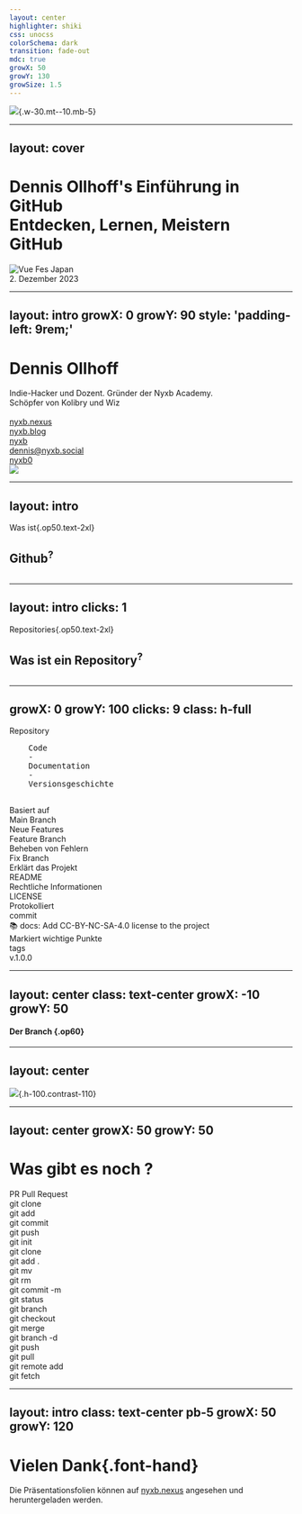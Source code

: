 ```yaml
---
layout: center
highlighter: shiki
css: unocss
colorSchema: dark
transition: fade-out
mdc: true
growX: 50
growY: 130
growSize: 1.5
---
```


![](/d-logo-animated.svg){.w-30.mt--10.mb-5}

<!--
Willkommen zum GitHub-Einsteiger-Webinar! 

Ich bin Dennis Ollhoff, auch bekannt als Nyxb. 

Es freut mich besonders, heute mit einer vielfältigen Gruppe, bestehend aus Teilnehmern sowohl aus meiner Klasse als auch aus anderen Klassen, die Grundlagen von GitHub zu erkunden. 

Einige von euch kennen mich vielleicht schon als euren Klassenkameraden, und für andere bin ich eine neue Bekanntschaft. 

Unser Ziel heute ist es, die Kernfunktionen und wichtigen Begriffe von GitHub zu erläutern und diese durch praktische Beispiele anschaulich zu machen."
-->

---
layout: cover
---

<h1 flex="~ col">
<div text-2xl op50>Dennis Ollhoff's Einführung in GitHub</div>
<div mt1>Entdecken, Lernen, Meistern</div>
<div font-hand tracking-widest mt--2 op75 text-4xl>GitHub</div>
</h1>

<div abs-br mx-10 my-11 flex="~ col gap-4 items-end" text-left>
  <img src="/nyxb-academy.svg" h-7 alt="Vue Fes Japan">
  <div text-xs opacity-75 mt--4>2. Dezember 2023</div>
</div>

<!--
Wir werden sehen, warum diese Plattform zu einem zentralen Bestandteil der modernen Softwareentwicklung geworden ist. 

GitHub geht weit über eine einfache Codeverwaltung hinaus; es ist ein Ökosystem für Kollaboration, Innovation und Open-Source-Entwicklung.
-->

---
layout: intro
growX: 0
growY: 90
style: 'padding-left: 9rem;'
---

# Dennis Ollhoff

<div class="leading-10 opacity-80">
Indie-Hacker und Dozent.
Gründer der Nyxb Academy.<br>
Schöpfer von Kolibry und Wiz<br>
<br>
</div>

<div my-10 w-min flex="~ gap-1" items-center justify-center>
  <div i-ri-user-3-line op50 ma text-xl />
  <div><a href="https://nyxb.nexus" target="_blank" class="border-none! font-300">nyxb.nexus</a></div>
  <div dashicons:welcome-write-blog op50 ma text-xl />
  <div><a href="https://nyxb.blog" target="_blank" class="border-none! font-300">nyxb.blog</a></div>
  <div i-ri-github-line op50 ma text-xl ml4/>
  <div><a href="https://github.com/nyxb" target="_blank" class="border-none! font-300">nyxb</a></div>
  <div i-ri-mastodon-line op50 ma text-xl ml4 />
  <div><a href="https://nyxb.social/@dennis" target="_blank" class="border-none! font-300">dennis@nyxb.social</a></div>
  <div i-ri-twitter-x-line op50 ma text-xl ml4/>
  <div><a href="https://twitter.com/nyxb0" target="_blank" class="border-none! font-300">nyxb0</a></div>
</div>

<img src="https://nyxb.nexus/images/nyxb-logo.png" rounded-full w-35 abs-tr mt-32 mr-40 />

<div flex="~ gap2">

</div>

<!--
Wir tauchen gemeinsam in die Welt von GitHub ein. 

Wir werden lernen, wie man GitHub effektiv nutzt, Projekte verwaltet und mit der globalen Entwicklergemeinschaft zusammenarbeitet. 

Ich freue mich darauf, mit euch meine Erfahrungen und Tipps zu teilen.
-->

---
layout: intro
---

Was ist{.op50.text-2xl}

<h2 important-text-5xl important-mt-0>Github<sup op50 v-click="1">?</sup></h2>
<div absolute right-20 top-20>
   <div
   v-click="1">
   <img src="/octocat.svg" alt="" w-70 ma mb--10 />
</div>
</div>

<!--
Beginnen wir mit der Frage: Was ist GitHub? 

*Klick*

GitHub ist eine Plattform für Entwickler, um Code zu speichern und zusammenzuarbeiten. 

Sie ist unverzichtbar für moderne Softwareentwicklung. 

Lasst uns einige grundlegende Konzepte betrachten.

Wir beginnen mit den Grundlagen von Repositories bis zu Branches und Commits und  ich erkläre, wie diese Konzepte in der Praxis angewendet werden.
-->

---
layout: intro
clicks: 1
---

Repositories{.op50.text-2xl}

<h2 important-text-5xl important-mt-0>Was ist ein Repository<sup op50 v-click="1">?</sup></h2>
<div absolute right-20 top-20>
   <div
   v-click="1">
   <img src="/library.svg" alt="" w-70 ma mb--10 />
</div>
</div>

<!--
Ein Repository, oft einfach als 'Repo' abgekürzt, kann mit einer Bibliothek verglichen werden. 

Es ist der zentrale Ort, an dem alle Projektdateien, Dokumentationen und die Versionsgeschichte aufbewahrt werden, ähnlich wie Bücher in einer Bibliothek gespeichert sind. 

Genau wie eine Bibliothek der Ausgangspunkt für das Sammeln und Teilen von Wissen ist, bildet ein Repository den Ausgangspunkt für jedes Projekt auf GitHub.
 
Hier kannst du deine Dateien sicher speichern und verwalten und in Zusammenarbeit mit anderen an deinem Projekt arbeiten, ähnlich wie in einer Bibliothek Wissen gemeinschaftlich genutzt wird und Veränderungen verfolgt werden können.
-->

---
growX: 0
growY: 100
clicks: 9
class: h-full
---

<div px4 ml--4 py3 bg-gray:10 rounded inline-block>
   <div op50>Repository</div>
  <pre text-2xl flex="~">
    <span :class="[$clicks >= 4 ? 'line-through op30' : '', $clicks >= 0 ? 'text-blue' : '']">Code</span>
    <span text-gray>-</span>
    <span transition :class="[$clicks >= 7 ? 'line-through op30' : '', $clicks >= 4 ? 'text-green' : '']">Documentation</span>
    <span text-gray>-</span>
    <span :class="$clicks >= 7 ? 'text-amber' : ''">Versionsgeschichte</span>
  </pre>
</div>


<div absolute left-20 top-10>
  <div
    v-click="[1, 4]"
    absolute top-39 left--10 text-white ws-nowrap px2 text-size-3xl
  >Basiert auf
  </div>
  </div>
  <div absolute left-23 top-10>
  <Arrow
    v-click="[1, 4]"
    x1="129" y1="180" x2="240" y2="180" text-blue  
    transition-all duration-500
  />
  </div>
  <div absolute left-86 top-50>
  <div
    v-click="[1, 4]"
    text-blue left-0 top-0 w-39 absolute text-2xl border="~ blue rounded-xl" px2 bg-blue:20
  >
    Main Branch
  </div>
</div>
<div absolute left-20 top-10>
  <div
    v-click="[2, 4]"
    absolute top-60 left--10 text-white ws-nowrap px2 text-size-3xl
  >Neue Features
  </div>
  </div>
  <div absolute left-33 top-31>
  <Arrow
    v-click="[2, 4]"
    x1="129" y1="180" x2="240" y2="180" text-blue  
    transition-all duration-500
  />
  </div>
  <div absolute left-96 top-71>
  <div
    v-click="[2, 4]"
    text-blue left-0 top-0 w-46 absolute text-2xl border="~ blue rounded-xl" px2 bg-blue:20
  >
    Feature Branch
  </div>
</div>
<div absolute left-20 top-10>
  <div
    v-click="[3, 4]"
    absolute top-80 left--10 text-white ws-nowrap px2 text-size-3xl
  >Beheben von Fehlern
  </div>
  </div>
  <div absolute left-58 top-51>
  <Arrow
    v-click="[3, 4]"
    x1="129" y1="180" x2="240" y2="180" text-blue  
    transition-all duration-500
  />
  </div>
  <div absolute left-122 top-91>
  <div
    v-click="[3, 4]"
    text-blue left-0 top-0 w-33 absolute text-2xl border="~ blue rounded-xl" px2 bg-blue:20
  >
    Fix Branch
  </div>
</div>
<div absolute left-20 top-10>
  <div
    v-click="[5, 7]"
    absolute top-30 left--10 text-white ws-nowrap px2 text-size-3xl
  >Erklärt das Projekt
  </div>
  </div>
  <div absolute left-45 top-0>
  <Arrow
    v-click="[5, 7]"
    x1="129" y1="180" x2="240" y2="180" text-green  
    transition-all duration-500
  />
  </div>
  <div absolute left-110 top-40>
  <div
    v-click="[5, 7]"
    text-green left-0 top-0 w-29 absolute text-2xl border="~ green rounded-xl" px2 bg-green:20
  >
    README
  </div>
</div>
<div absolute left-20 top-10>
  <div
    v-click="[6, 7]"
    absolute top-50 left--10 text-white ws-nowrap px2 text-size-3xl
  >Rechtliche Informationen
  </div>
  </div>
  <div absolute left-68 top-21>
  <Arrow
    v-click="[6, 7]"
    x1="129" y1="180" x2="240" y2="180" text-green 
    transition-all duration-500
  />
  </div>
  <div absolute left-132 top-61>
  <div
    v-click="[6, 7]"
    text-green left-0 top-0 w-29 absolute text-2xl border="~ green rounded-xl" px2 bg-green:20
  >
    LICENSE
  </div>
</div>
<div absolute left-20 top-10>
  <div
    v-click="[8, 11]"
    absolute top-40 left--10 text-white ws-nowrap px2 text-size-3xl
  >Protokolliert
  </div>
  </div>
  <div absolute left-25 top-11>
  <Arrow
    v-click="[8, 11]"
    x1="129" y1="180" x2="240" y2="180" text-yellow 
    transition-all duration-500
  />
  </div>
  <div absolute left-90 top-51>
  <div
    v-click="[8, 11]"
    text-yellow left-0 top-0 w-25 absolute text-2xl border="~ yellow rounded-xl" px2 bg-yellow:20
  >
    commit
  </div>
</div>
  <div absolute left-120 top-52>
  <div
    v-click="[8, 11]"
    text-purple left-0 top-0 w-111 absolute text-1xl border="~ purple rounded-xl" px2 bg-purple:20
  >
    📚 docs: Add CC-BY-NC-SA-4.0 license to the project
  </div>
</div>
<div absolute left-20 top-40>
  <div
    v-click="[9, 11]"
    absolute top-40 left--10 text-white ws-nowrap px2 text-size-3xl
  >Markiert wichtige Punkte
  </div>
  </div>
  <div absolute left-68 top-41>
  <Arrow
    v-click="[9, 11]"
    x1="129" y1="180" x2="240" y2="180" text-yellow 
    transition-all duration-500
  />
  </div>
  <div absolute left-132 top-81>
  <div
    v-click="[9, 11]"
    text-yellow left-0 top-0 w-16 absolute text-2xl border="~ yellow rounded-xl" px2 bg-yellow:20
  >
    tags
  </div>
  <div
    v-click="[9, 11]"
    text-purple left-20 top-1 w-20 absolute text-1xl border="~ purple rounded-xl" px2 bg-purple:20
  >
    v.1.0.0
  </div>
</div>

<!--
Zunächst haben wir das Repository – euer digitaler Arbeitsraum auf GitHub, wo all eure Dateien, der Code und die Dokumentation sicher aufbewahrt werden.

1. Innerhalb des Repository gibt es verschiedene Branches oder Zweige. Der Main Branch ist die Hauptader eures Projektes, von der aus alle weiteren Entwicklungen abgeleitet werden.

2. Wenn ihr an neuen Funktionen arbeitet, erstellt ihr dafür einen Feature Branch. Dies ermöglicht es euch, neue Ideen auszuprobieren, ohne den Hauptzweig des Projekts zu beeinträchtigen.

3. Treten Fehler auf, kommt der fix Branch zum Einsatz. Hier könnt ihr Probleme beheben, bevor die Korrekturen in den Hauptzweig übernommen werden.

Natürlich ist ech am ende jedem selbst überlassen wie er seine Branches benennt. Der Hauptbranch wird aber in der Regel immer Main genannt.

4. Ein wesentlicher Bestandteil des Repository ist die Dokumentation, angefangen mit der README-Datei. 
Sie ist das Aushängeschild eures Projekts und bietet jedem, der es besucht, eine Einführung.

5. Die LICENSE-Datei klärt auf, unter welchen Bedingungen euer Projekt verwendet werden darf – sehr wichtig für die rechtlichen Aspekte der Softwarenutzung.

# Versionsgeschichte

6. Die Versionsgeschichte dokumentiert alle Änderungen im Projekt und wird durch Commits festgehalten. Jeder Commit ist wie ein Meilenstein, der eine Änderung im Projektverlauf markiert.

7. Und schließlich die Tags, mit denen ihr wichtige Punkte wie Veröffentlichungen oder Meilensteine in eurem Projekt kenntlich macht.

Mit dieser Struktur stellt GitHub die Werkzeuge bereit, um euer Projekt effektiv zu verwalten und mit der Community zu teilen. Wir werden auch noch einen Blick darauf werfen, wie diese Komponenten in der Praxis eingesetzt werden, indem wir ein echtes Repository auf GitHub untersuchen.
-->

---
layout: center
class: text-center
growX: -10
growY: 50
---

#### Der Branch {.op60}

<!--
Schauen wir uns an, wie ein effektiver Workflow in einem GitHub-Repository mit verschiedenen Branches aussieht.
-->

---
layout: center
---

![](/workflow.png){.h-100.contrast-110}

<!--
Zuerst sehen wir den MAIN-Branch, dargestellt in Lila. Dies ist der Hauptbranch, der den offiziellen Projektstand repräsentiert. Hier wird der Code gespeichert, der bereit für die Produktion ist – stabil und getestet.

Der DEVELOP oder auch dev Branch, hier in Orange dargestellt, ist eine lebendige Entwicklungsumgebung. Es ist der Bereich, in dem neuer Code integriert wird – ein Ort für laufende Arbeit und Integration neuer Features, bevor sie letztendlich in den MAIN-Branch gelangen.

Wenn ein Feature entwickelt wird, erstellt ihr einen FEATURE-Branch, wie hier in Blau zu sehen. Dies ermöglicht es den Entwicklern, unabhängig an neuen Funktionen zu arbeiten, ohne den Entwicklungs- oder Hauptbranch zu beeinträchtigen.

Der FIX-Branch in Rot ist für die Fehlerbehebung vorgesehen. Hier könnt ihr Bugs reparieren, bevor diese Korrekturen zurück in den Entwicklungs- oder Hauptbranch gemerged werden.

Im Diagramm sehen wir auch, wie diese Branches mit der Zeit fortschreiten. Neue Branches werden erstellt oder 'geforkt', wie es die Kreise mit den Pfeilen zeigen, und wenn die Arbeit abgeschlossen ist, werden sie wieder zusammengeführt, was das 'Merging' darstellt.

Es zeigt auch die zyklische Natur der Softwareentwicklung: erstellen, entwickeln, testen und wieder zusammenführen. Es ist ein fortlaufender Prozess, der Flexibilität und Kontinuität in der Softwareentwicklung ermöglicht.

Diese Struktur hilft, die Arbeit zu organisieren und sicherzustellen, dass das Endprodukt so stabil und fehlerfrei wie möglich ist. Es fördert auch die Zusammenarbeit, indem es verschiedenen Teams ermöglicht, parallel an unterschiedlichen Aspekten des Projekts zu arbeiten.
-->

---
layout: center
growX: 50
growY: 50
---

<h1 font-bold class="text-5xl!" flex="~ gap-1 items-center">
  <span v-click>Was gibt es noch</span>
  <span v-after>?</span>
</h1>

<div absolute left-50 top-80 v-click>PR Pull Request</div>
<div absolute left-100 top-80 v-click>git clone</div>
<div absolute left-52 top-50 v-click>git add</div>
<div absolute left-100 top-50 v-click>git commit</div>

<v-click>

<div absolute left-137 top-50>git push</div>
<div absolute left-145 top-80>git init</div>
<div absolute left-170 top-80>git clone</div>
<div absolute left-60 top-90 op80>git add .</div>
<div absolute left-90 top-90>git mv</div>

</v-click>
<v-click>

<div absolute left-85 top-40>git rm</div>
<div absolute left-130 top-90>git commit -m</div>
<div absolute left-125 top-40 op70>git status</div>
<div absolute left-55 top-40 op70>git branch</div>
<div absolute left-175 top-50 op70>git checkout</div>

</v-click>
<v-click>

<div absolute left-145 top-100 op60>git merge</div>
<div absolute left-100 top-30 op70>git branch -d</div>
<div absolute left-70 top-30 op70>git push</div>
<div absolute left-130 top-30 op70>git pull</div>
<div absolute left-120 top-100 op70>git remote add</div>
<div absolute left-70 top-100 op60>git fetch</div>

</v-click>

<!--
Wir haben bereits einige Kernkonzepte von GitHub kennengelernt, doch die Welt von Git ist noch umfangreicher. Es gibt eine Reihe von Befehlen, die für verschiedene Zwecke im Umgang mit Repositories und Versionskontrolle verwendet werden. Diese Befehle sind das Rückgrat von Git, dem Versionskontrollsystem, das die Basis von GitHub bildet.

Heute werden wir uns auf die Standard-Git-Befehle konzentrieren, die ihr benötigt, um eure Projekte effektiv zu verwalten. Dazu gehören 'git clone', um ein bestehendes Repository zu kopieren, 'git add', um Änderungen zur Staging-Area hinzuzufügen, 'git commit', um eure Änderungen festzuhalten, und 'git push', um sie auf euer GitHub-Repository hochzuladen.

Während ich euch diese Befehle live demonstriere, bedenkt, dass Git zwar eng mit GitHub verbunden ist, sie aber nicht dasselbe sind. Git ist das Befehlszeilen-Tool, das euch die Kontrolle über eure Versionsgeschichte gibt, während GitHub die Plattform ist, die euch eine visuelle Schnittstelle und zusätzliche Tools für die Zusammenarbeit anbietet.

Auch wenn wir nicht jeden einzelnen Befehl im Detail besprechen können – und es gibt viele davon –, hoffe ich, euch eine solide Grundlage für eure zukünftige Arbeit mit Git und GitHub zu geben. Denkt immer daran: Die Befehle, die wir heute durchgehen, sind wie die Werkzeuge in eurem Werkzeugkasten. Je besser ihr sie beherrscht, desto effizienter und effektiver könnt ihr eure Projekte verwalten und mit anderen Entwicklern zusammenarbeiten.

Lasst uns jetzt ohne weitere Verzögerung in die Praxis einsteigen und diese Befehle in Aktion sehen.
-->

---
layout: intro
class: text-center pb-5
growX: 50
growY: 120
---

# Vielen Dank{.font-hand}

Die Präsentationsfolien können auf [nyxb.nexus](https://nyxb.nexus) angesehen und heruntergeladen werden.
